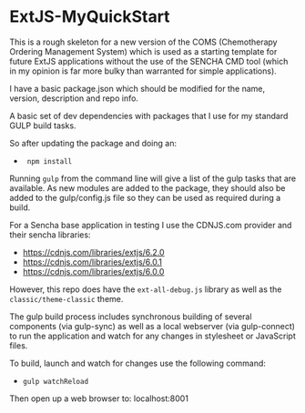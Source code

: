 # ExtJS-MyQuickStart
This is a rough skeleton for a new version of the COMS (Chemotherapy Ordering Management System) which is used as a starting template for 
future ExtJS applications without the use of the SENCHA CMD tool (which in my opinion is far more bulky than warranted for simple applications).

I have a basic package.json which should be modified for the name, version, description and repo info.

A basic set of dev dependencies with packages that I use for my standard GULP build tasks.

So after updating the package and doing an:

* ` npm install`

Running `gulp` from the command line will give a list of the gulp tasks that are available.
As new modules are added to the package, they should also be added to the gulp/config.js file so they can be used as required during a 
build.

For a Sencha base application in testing I use the CDNJS.com provider and their sencha libraries:

- https://cdnjs.com/libraries/extjs/6.2.0
- https://cdnjs.com/libraries/extjs/6.0.1
- https://cdnjs.com/libraries/extjs/6.0.0

However, this repo does have the `ext-all-debug.js` library as well as the `classic/theme-classic` theme.

The gulp build process includes synchronous building of several components (via gulp-sync) as well as a local webserver 
(via gulp-connect) to run the application and watch for any changes in stylesheet or JavaScript files.

To build, launch and watch for changes use the following command:

* `gulp watchReload`

Then open up a web browser to: localhost:8001
